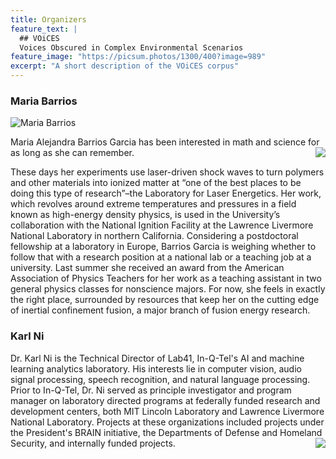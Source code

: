 ```yaml
---
title: Organizers
feature_text: |
  ## VOiCES
  Voices Obscured in Complex Environmental Scenarios
feature_image: "https://picsum.photos/1300/400?image=989"
excerpt: "A short description of the VOiCES corpus"
---
```


### Maria Barrios

![Maria Barrios](http://www.rochester.edu/pr/Review/V71N6/images/feature2_2.jpg)

Maria Alejandra Barrios Garcia has been interested in math and science for as long as she can remember.
<img align="right" src="http://www.rochester.edu/pr/Review/V71N6/images/feature2_2.jpg">

These days her experiments use laser-driven shock waves to turn polymers and other materials into ionized matter at “one of the best places to be doing this type of research”–the Laboratory for Laser Energetics. Her work, which revolves around extreme temperatures and pressures in a field known as high-energy density physics, is used in the University’s collaboration with the National Ignition Facility at the Lawrence Livermore National Laboratory in northern California.
Considering a postdoctoral fellowship at a laboratory in Europe, Barrios Garcia is weighing whether to follow that with a research position at a national lab or a teaching job at a university. Last summer she received an award from the American Association of Physics Teachers for her work as a teaching assistant in two general physics classes for nonscience majors.
For now, she feels in exactly the right place, surrounded by resources that keep her on the cutting edge of inertial confinement fusion, a major branch of fusion energy research.

### Karl Ni

Dr. Karl Ni is the Technical Director of Lab41, In-Q-Tel's AI and machine learning analytics laboratory. His interests lie in computer vision, audio signal processing, speech recognition, and natural language processing. Prior to In-Q-Tel, Dr. Ni served as principle investigator and program manager on laboratory directed programs at federally funded research and development centers, both MIT Lincoln Laboratory and Lawrence Livermore National Laboratory. Projects at these organizations included projects under the President's BRAIN initiative, the Departments of Defense and Homeland Security, and internally funded projects.
<img align="right" src="https://pbs.twimg.com/profile_images/753626585773793280/AtEfWgvZ_400x400.jpg">

